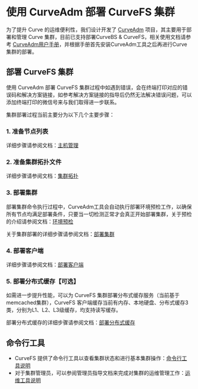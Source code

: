 #  使用 CurveAdm 部署 CurveFS 集群
为了提升 Curve 的运维便利性，我们设计开发了 [CurveAdm](https://github.com/opencurve/curveadm) 项目，其主要用于部署和管理 Curve 集群，目前已支持部署CurveBS & CurveFS，相关使用文档请参考 [CurveAdm用户手册](https://github.com/opencurve/curveadm/wiki)，并根据手册首先安装CurveAdm工具之后再进行Curve集群的部署。

##  部署 CurveFS 集群
使用 CurveAdm 部署 CurveFS 集群过程中如遇到错误，会在终端打印对应的错误码和解决方案链接，如参考解决方案链接的指导后仍然无法解决错误问题，可以添加终端打印的微信号来与我们取得进一步联系。

集群部署过程当前主要分为以下几个主要步骤：

### 1. 准备节点列表

详细步骤请参阅文档：[主机管理](https://github.com/opencurve/curveadm/wiki/hosts)

### 2. 准备集群拓扑文件

详细步骤请参阅文档：[集群拓扑](https://github.com/opencurve/curveadm/wiki/topology#curvefs-%E9%9B%86%E7%BE%A4%E6%8B%93%E6%89%91)

### 3. 部署集群

部署集群命令执行过程中，CurveAdm工具会自动执行部署环境预检工作，以确保所有节点均满足部署条件，只要当一切检测正常才会真正开始部署集群，关于预检的介绍请参阅文档：[环境预检](https://github.com/opencurve/curveadm/wiki/precheck)

关于集群部署的详细步骤请参阅文档：[部署集群](https://github.com/opencurve/curveadm/wiki/curvefs-cluster-deployment)


### 4. 部署客户端

详细步骤请参阅文档：[部署客户端](https://github.com/opencurve/curveadm/wiki/curvefs-client-deployment)


### 5. 部署分布式缓存【可选】

如需进一步提升性能，可以为 CurveFS 集群部署分布式缓存服务（当前基于memcached集群），CurveFS 客户端缓存当前有内存、本地硬盘、分布式缓存3类，分别为L1、L2、L3级缓存，均支持读写缓存。

部署分布式缓存的详细步骤请参阅文档：[部署分布式缓存](https://docs.opencurve.io/CurveFS/deploy/distributed-cache)


## 命令行工具
- CurveFS 提供了命令行工具以查看集群状态和进行基本集群操作：[命令行工具说明](https://docs.opencurve.io/CurveFS/maintenance/command-line-tools)
- 对于集群管理员，可以参阅管理员指导文档来完成对集群的运维管理工作：[运维工具说明](https://docs.opencurve.io/CurveFS/maintenance/administrator-guide)